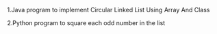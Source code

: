 1.Java program to implement Circular Linked List Using Array And Class

2.Python program to square each odd number in the list
